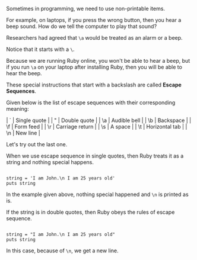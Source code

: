 Sometimes in programming,
we need to use
non-printable items.

For example, on laptops,
if you press the wrong button,
then you hear a beep sound.
How do we tell the computer to
play that sound?

Researchers had agreed that `\a`
would be treated as
an alarm or a beep.

Notice that it starts with a `\`.

Because we are running Ruby online,
you won't be able to hear a beep,
but if you run `\a` on your laptop
after installing Ruby,
then you will be able to hear the beep.

These special instructions that
start with a backslash are
called **Escape Sequences**.

Given below is the list of
escape sequences with their
corresponding meaning:

| \` | Single quote |
| \" | Double quote |
| \a | Audible bell |
| \b | Backspace    |
| \f | Form feed    |
| \r | Carriage return |
| \s | A space |
| \t | Horizontal tab |
| \n | New line |

Let's try out the last one.

When we use escape sequence
in single quotes, then Ruby
treats it as a string and
nothing special happens.

<Editor lang="ruby">
<code>
string = 'I am John.\n I am 25 years old'
puts string
</code>
</Editor>

In the example given above,
nothing special happened
and `\n` is printed as is.

If the string is in double quotes,
then Ruby obeys the rules
of escape sequence.

<Editor lang="ruby">
<code>
string = "I am John.\n I am 25 years old"
puts string
</code>
</Editor>

In this case,
because of `\n`,
we get a new line.